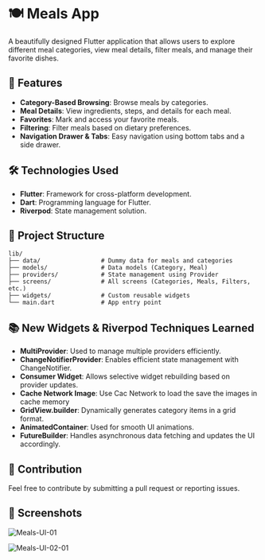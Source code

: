  # 🍽 Meals App

A beautifully designed Flutter application that allows users to explore different meal categories, view meal details, filter meals, and manage their favorite dishes.

## 📌 Features
- **Category-Based Browsing**: Browse meals by categories.
- **Meal Details**: View ingredients, steps, and details for each meal.
- **Favorites**: Mark and access your favorite meals.
- **Filtering**: Filter meals based on dietary preferences.
- **Navigation Drawer & Tabs**: Easy navigation using bottom tabs and a side drawer.

## 🛠 Technologies Used
- **Flutter**: Framework for cross-platform development.
- **Dart**: Programming language for Flutter.
- **Riverpod**: State management solution.

## 📂 Project Structure
```
lib/
├── data/                 # Dummy data for meals and categories
├── models/               # Data models (Category, Meal)
├── providers/            # State management using Provider
├── screens/              # All screens (Categories, Meals, Filters, etc.)
├── widgets/              # Custom reusable widgets
└── main.dart             # App entry point
```
## 📚 New Widgets & Riverpod Techniques Learned
- **MultiProvider**: Used to manage multiple providers efficiently.
- **ChangeNotifierProvider**: Enables efficient state management with ChangeNotifier.
- **Consumer Widget**: Allows selective widget rebuilding based on provider updates.
- **Cache Network Image**: Use Cac Network to load the save the images in cache memory
- **GridView.builder**: Dynamically generates category items in a grid format.
- **AnimatedContainer**: Used for smooth UI animations.
- **FutureBuilder**: Handles asynchronous data fetching and updates the UI accordingly.

## 🤝 Contribution
Feel free to contribute by submitting a pull request or reporting issues.

## 📸 Screenshots

![Meals-UI-01](https://github.com/user-attachments/assets/c0b97052-7214-4a5e-9b97-7440975a8a6f)


![Meals-UI-02-01](https://github.com/user-attachments/assets/dfefd77d-7f2f-452f-bb7a-0db1b52da47b)
